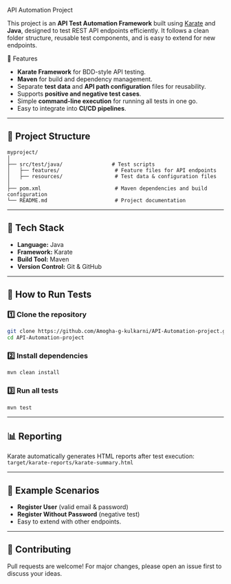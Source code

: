 API Automation Project

This project is an **API Test Automation Framework** built using [Karate](https://github.com/karatelabs/karate) and **Java**, designed to test REST API endpoints efficiently.
It follows a clean folder structure, reusable test components, and is easy to extend for new endpoints.

🚀 Features

* **Karate Framework** for BDD-style API testing.
* **Maven** for build and dependency management.
* Separate **test data** and **API path configuration** files for reusability.
* Supports **positive and negative test cases**.
* Simple **command-line execution** for running all tests in one go.
* Easy to integrate into **CI/CD pipelines**.

---

## 📂 Project Structure

```
myproject/
│
├── src/test/java/                # Test scripts
│   ├── features/                  # Feature files for API endpoints
│   ├── resources/                 # Test data & configuration files
│
├── pom.xml                        # Maven dependencies and build configuration
└── README.md                      # Project documentation
```

---

## 🔧 Tech Stack

* **Language:** Java
* **Framework:** Karate
* **Build Tool:** Maven
* **Version Control:** Git & GitHub

---

## 🧪 How to Run Tests

### 1️⃣ Clone the repository

```bash
git clone https://github.com/Amogha-g-kulkarni/API-Automation-project.git
cd API-Automation-project
```

### 2️⃣ Install dependencies

```bash
mvn clean install
```

### 3️⃣ Run all tests

```bash
mvn test
```

---

## 📊 Reporting

Karate automatically generates HTML reports after test execution:
`target/karate-reports/karate-summary.html`

---

## 📌 Example Scenarios

* **Register User** (valid email & password)
* **Register Without Password** (negative test)
* Easy to extend with other endpoints.

---

## 🤝 Contributing

Pull requests are welcome! For major changes, please open an issue first to discuss your ideas.